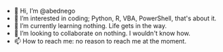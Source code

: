 - 👋 Hi, I’m @abednego
- 👀 I’m interested in coding; Python, R, VBA, PowerShell, that's about it.
- 🌱 I’m currently learning nothing.  Life gets in the way.
- 💞️ I’m looking to collaborate on nothing.  I wouldn't know how.
- 📫 How to reach me: no reason to reach me at the moment.

<!---
abednego/abednego is a ✨ special ✨ repository because its `README.md` (this file) appears on your GitHub profile.
You can click the Preview link to take a look at your changes.
--->
